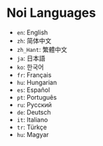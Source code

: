 # Noi Languages

- `en`: English
- `zh`: 简体中文
- `zh_Hant`: 繁體中文
- `ja`: 日本語
- `ko`: 한국어
- `fr`: Français
- `hu`: Hungarian
- `es`: Español
- `pt`: Português
- `ru`: Русский
- `de`: Deutsch
- `it`: Italiano
- `tr`: Türkçe
- `hu`: Magyar
